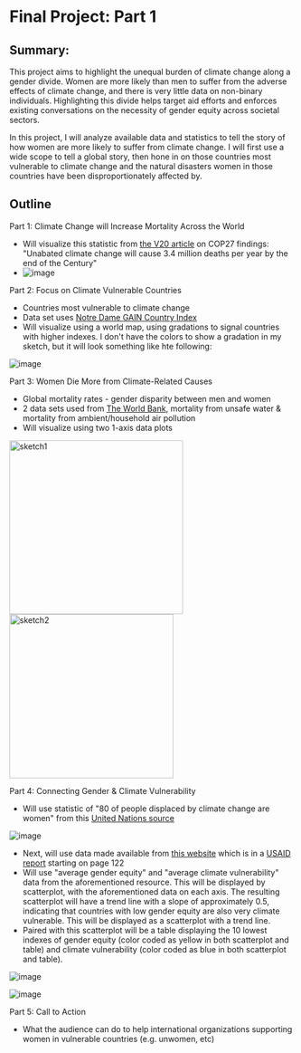 # Final Project: Part 1

## Summary:

This project aims to highlight the unequal burden of climate change along a gender divide. Women are more likely than men to suffer from the adverse effects of climate change, and there is very little data on non-binary individuals. Highlighting this divide helps target aid efforts and enforces existing conversations on the necessity of gender equity across societal sectors.


In this project, I will analyze available data and statistics to tell the story of how women are more likely to suffer from climate change. I will first use a wide scope to tell a global story, then hone in on those countries most vulnerable to climate change and the natural disasters women in those countries have been disproportionately affected by.

## Outline

Part 1: Climate Change will Increase Mortality Across the World
  -  Will visualize this statistic from [the V20 article](https://www.v-20.org/new-health-data-shows-unabated-climate-change-will-cause-3.4-million-deaths-per-year-by-century-end#:~:text=The%20Health%20Data%20Explorer%20outlines,million%20deaths%20would%20be%20avoided.) on COP27 findings: "Unabated climate change will cause 3.4 million deaths per year by the end of the Century"
  -  ![image](https://user-images.githubusercontent.com/123282392/218606875-d5c048e1-95aa-4278-a59f-76a44f0cf2f1.png)


Part 2: Focus on Climate Vulnerable Countries
  -  Countries most vulnerable to climate change
  -  Data set uses [Notre Dame GAIN Country Index](https://gain.nd.edu/our-work/country-index/rankings/)
  -  Will visualize using a world map, using gradations to signal countries with higher indexes. I don't have the colors to show a gradation in my sketch, but it will look something like hte following:

![image](https://user-images.githubusercontent.com/123282392/218606639-a66d410c-2200-429d-a9f6-963213b19769.png)


Part 3: Women Die More from Climate-Related Causes
  -  Global mortality rates - gender disparity between men and women
  -  2 data sets used from [The World Bank](https://databank.worldbank.org/source/gender-statistics#), mortality from unsafe water & mortality from ambient/household air pollution
  -  Will visualize using two 1-axis data plots


<img width="307" alt="sketch1" src="https://user-images.githubusercontent.com/123282392/218598588-d0476275-04c8-415b-a44b-a597d6b6af74.PNG"><img width="290" alt="sketch2" src="https://user-images.githubusercontent.com/123282392/218598620-17dc8041-ad81-4f20-a528-201ce702e5c0.PNG">



Part 4: Connecting Gender & Climate Vulnerability
  -  Will use statistic of "80 of people displaced by climate change are women" from this [United Nations source](https://www.ohchr.org/en/stories/2022/07/climate-change-exacerbates-violence-against-women-and-girls#:~:text=Related&text=It%20is%20estimated%20that%2080,High%20Commissioner%20for%20Human%20Rights.)

![image](https://user-images.githubusercontent.com/123282392/218602418-6d1aa423-fc41-4672-a46b-231a5c255c52.png)


  -  Next, will use data made available from [this website](https://genderandenvironment.org/triple-nexus/) which is in a [USAID report](https://portals.iucn.org/union/sites/union/files/doc/iucn-agent-triple-nexus-research-report-final.pdf) starting on page 122
  -  Will use "average gender equity" and "average climate vulnerability" data from the aforementioned resource. This will be displayed by scatterplot, with the aforementioned data on each axis. The resulting scatterplot will have a trend line with a slope of approximately 0.5, indicating that countries with low gender equity are also very climate vulnerable. This will be displayed as a scatterplot with a trend line.
  -  Paired with this scatterplot will be a table displaying the 10 lowest indexes of gender equity (color coded as yellow in both scatterplot and table) and climate vulnerability (color coded as blue in both scatterplot and table).


![image](https://user-images.githubusercontent.com/123282392/218600670-2cf023c7-3413-4e29-93ee-aceeda3fdc99.png)

![image](https://user-images.githubusercontent.com/123282392/218601395-7e835af7-bcc4-4796-b522-f2efb20cd8b1.png)

Part 5: Call to Action
  -  What the audience can do to help international organizations supporting women in vulnerable countries (e.g. unwomen, etc)
